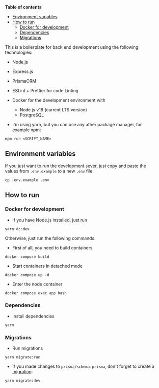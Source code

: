 **Table of contents**

- [Environment variables](#environment-variables)
- [How to run](#how-to-run)
  - [Docker for development](#docker-for-development)
  - [Dependencies](#dependencies)
  - [Migrations](#migrations)

This is a boilerplate for back end development using the following technologies:

- Node.js
- Express.js
- PrismaORM
- ESLint + Prettier for code Linting
- Docker for the development environment with

  - Node.js v18 (current LTS version)
  - PostgreSQL

- I'm using yarn, but you can use any other package manager, for example npm:

```shell
npm run <SCRIPT_NAME>
```

## Environment variables

If you just want to run the development sever, just copy and paste the values from `.env.example` to a new `.env` file

```shell
cp .env.example .env
```

## How to run

### Docker for development

- If you have Node.js installed, just run

```shell
yarn dc:dev
```

Otherwise, just run the following commands:

- First of all, you need to build containers

```shell
docker compose build
```

- Start containers in detached mode

```shell
docker compose up -d
```

- Enter the node container

```shell
docker compose exec app bash
```

### Dependencies

- Install dependencies

```shell
yarn
```

### Migrations

- Run migrations

```shell
yarn migrate:run
```

- If you made changes to `prisma/schema.prisma`, don't forget to create a [migration](https://cloud.google.com/architecture/database-migration-concepts-principles-part-1):

```shell
yarn migrate:dev
```
